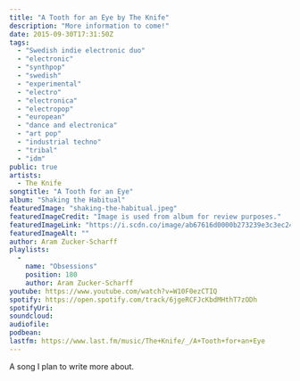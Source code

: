 ```yaml
---
title: "A Tooth for an Eye by The Knife"
description: "More information to come!"
date: 2015-09-30T17:31:50Z
tags:
  - "Swedish indie electronic duo"
  - "electronic"
  - "synthpop"
  - "swedish"
  - "experimental"
  - "electro"
  - "electronica"
  - "electropop"
  - "european"
  - "dance and electronica"
  - "art pop"
  - "industrial techno"
  - "tribal"
  - "idm"
public: true
artists:
  - The Knife
songtitle: "A Tooth for an Eye"
album: "Shaking the Habitual"
featuredImage: "shaking-the-habitual.jpeg"
featuredImageCredit: "Image is used from album for review purposes."
featuredImageLink: "https://i.scdn.co/image/ab67616d0000b273239e3c3ec245db22dd681122"
featuredImageAlt: ""
author: Aram Zucker-Scharff
playlists:
  -
    name: "Obsessions"
    position: 180
    author: Aram Zucker-Scharff
youtube: https://www.youtube.com/watch?v=W10F0ezCTIQ
spotify: https://open.spotify.com/track/6jgeRCFJcKbdMHthT7zODh
spotifyUri: 
soundcloud:
audiofile:
podbean:
lastfm: https://www.last.fm/music/The+Knife/_/A+Tooth+for+an+Eye
---
```


A song I plan to write more about.
		